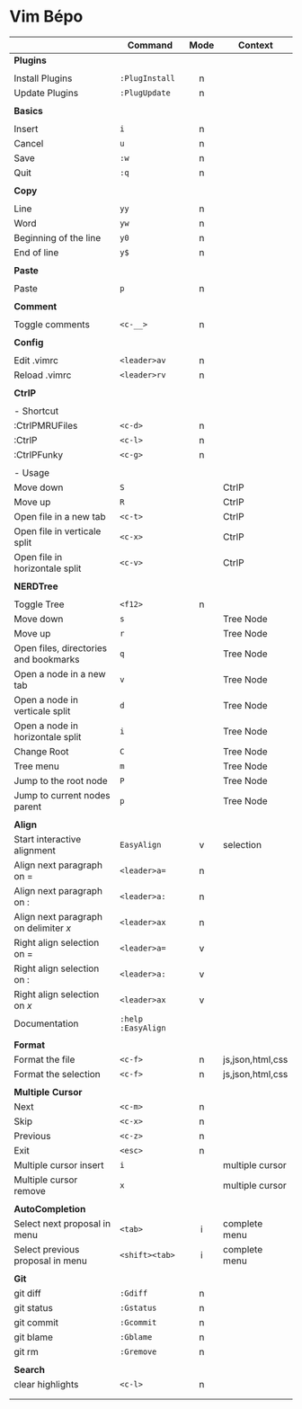 # Vim Bépo

|                                                  | Command               | Mode | Context          |
|--------------------------------------------------|-----------------------|:----:|------------------|
| __Plugins__                                                                                        |
|                                                                                                    |
| Install Plugins                                  | `:PlugInstall`        | n    |                  |
| Update Plugins                                   | `:PlugUpdate`         | n    |                  |
|                                                                                                    |
| __Basics__                                                                                         |
|                                                                                                    |
| Insert                                           | `i`                   | n    |                  |
| Cancel                                           | `u`                   | n    |                  |
| Save                                             | `:w`                  | n    |                  |
| Quit                                             | `:q`                  | n    |                  |
|                                                                                                    |
| __Copy__                                                                                           |
|                                                                                                    |
| Line                                             | `yy`                  | n    |                  |
| Word                                             | `yw`                  | n    |                  |
| Beginning of the line                            | `y0`                  | n    |                  |
| End of line                                      | `y$`                  | n    |                  |
|                                                                                                    |
| __Paste__                                                                                          |
|                                                                                                    |
| Paste                                            | `p`                   | n    |                  |
|                                                                                                    |
| __Comment__                                                                                        |
|                                                                                                    |
| Toggle comments                                  | `<c-__>`              | n    |                  |
|                                                                                                    |
| __Config__                                                                                         |
|                                                                                                    |
| Edit .vimrc                                      | `<leader>av`          | n    |                  |
| Reload .vimrc                                    | `<leader>rv`          | n    |                  |
|                                                                                                    |
| __CtrlP__                                                                                          |
|                                                                                                    |
| - Shortcut                                                                                         |
| :CtrlPMRUFiles                                   | `<c-d>`               | n    |                  |
| :CtrlP                                           | `<c-l>`               | n    |                  |
| :CtrlPFunky                                      | `<c-g>`               | n    |                  |
|                                                                                                    |
| - Usage                                                                                            |
| Move down                                        | `S`                   |      | CtrlP            |
| Move up                                          | `R`                   |      | CtrlP            |
| Open file in a new tab                           | `<c-t>`               |      | CtrlP            |
| Open file in verticale split                     | `<c-x>`               |      | CtrlP            |
| Open file in horizontale split                   | `<c-v>`               |      | CtrlP            |
|                                                                                                    |
| __NERDTree__                                                                                       |
|                                                                                                    |
| Toggle Tree                                      | `<f12>`               | n    |                  |
| Move down                                        | `s`                   |      | Tree Node        |
| Move up                                          | `r`                   |      | Tree Node        |
| Open files, directories and bookmarks            | `q`                   |      | Tree Node        |
| Open a node in a new tab                         | `v`                   |      | Tree Node        |
| Open a node in verticale split                   | `d`                   |      | Tree Node        |
| Open a node in horizontale split                 | `i`                   |      | Tree Node        |
| Change Root                                      | `C`                   |      | Tree Node        |
| Tree menu                                        | `m`                   |      | Tree Node        |
| Jump to the root node                            | `P`                   |      | Tree Node        |
| Jump to current nodes parent                     | `p`                   |      | Tree Node        |
|                                                                                                    |
| __Align__                                                                                          |
| Start interactive alignment                      | `EasyAlign`           | v    | selection        |
| Align next paragraph on =                        | `<leader>a=`          | n    |                  |
| Align next paragraph on :                        | `<leader>a:`          | n    |                  |
| Align next paragraph on delimiter _x_            | `<leader>ax`          | n    |                  |
| Right align selection on =                       | `<leader>a=`          | v    |                  |
| Right align selection on :                       | `<leader>a:`          | v    |                  |
| Right align selection on _x_                     | `<leader>ax`          | v    |                  |
| Documentation                                    | `:help :EasyAlign`    |      |                  |
|                                                                                                    |
| __Format__                                                                                         |
| Format the file                                  | `<c-f>`               | n    | js,json,html,css |
| Format the selection                             | `<c-f>`               | n    | js,json,html,css |
|                                                                                                    |
| __Multiple Cursor__                                                                                |
| Next                                             | `<c-m>`               | n    |                  |
| Skip                                             | `<c-x>`               | n    |                  |
| Previous                                         | `<c-z>`               | n    |                  |
| Exit                                             | `<esc>`               | n    |                  |
| Multiple cursor insert                           | `i`                   |      | multiple cursor  |
| Multiple cursor remove                           | `x`                   |      | multiple cursor  |
|                                                                                                    |
| __AutoCompletion__                                                                                 |
| Select next proposal in menu                     | `<tab>`               | i    | complete menu    |
| Select previous proposal in menu                 | `<shift><tab>`        | i    | complete menu    |
|                                                                                                    |
| __Git__                                                                                            |
| git diff                                         | `:Gdiff`              | n    |                  |
| git status                                       | `:Gstatus`            | n    |                  |
| git commit                                       | `:Gcommit`            | n    |                  |
| git blame                                        | `:Gblame`             | n    |                  |
| git rm                                           | `:Gremove`            | n    |                  |
|                                                                                                    |
| __Search__                                                                                         |
| clear highlights                                 | `<c-l>`               | n    |                  |
|                                                                                                    |
|                                                                                                    |
